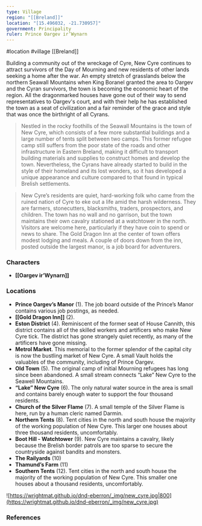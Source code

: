 ```yaml
---
type: Village
region: "[[Breland]]"
location: "[15.496032, -21.730957]"
government: Principality
ruler: Prince Oargev ir’Wynarn
---
```

 #location #village [[Breland]]

Building a community out of the wreckage of Cyre, New Cyre continues to attract survivors of the Day of Mourning and new residents of other lands seeking a home after the war. An empty stretch of grasslands below the northern Seawall Mountains when King Boranel granted the area to Oargev and the Cyran survivors, the town is becoming the economic heart of the region. All the dragonmarked houses have gone out of their way to send representatives to Oargev's court, and with their help he has established the town as a seat of civilization and a fair reminder of the grace and style that was once the birthright of all Cyrans.

> Nestled in the rocky foothills of the Seawall Mountains is the town of New Cyre, which consists of a few more substantial buildings and a large number of tents split between two camps. This former refugee camp still suffers from the poor state of the roads and other infrastructure in Eastern Breland, making it difficult to transport building materials and supplies to construct homes and develop the town. Nevertheless, the Cyrans have already started to build in the style of their homeland and its lost wonders, so it has developed a unique appearance and culture compared to that found in typical Brelish settlements.

> New Cyre’s residents are quiet, hard-working folk who came from the ruined nation of Cyre to eke out a life amid the harsh wilderness. They are farmers, stonecutters, blacksmiths, traders, prospectors, and children. The town has no wall and no garrison, but the town maintains their own cavalry stationed at a watchtower in the north. Visitors are welcome here, particularly if they have coin to spend or news to share. The Gold Dragon Inn at the center of town offers modest lodging and meals. A couple of doors down from the inn, posted outside the largest manor, is a job board for adventurers.

### Characters

- **[[Oargev ir’Wynarn]]**

### Locations

- **Prince Oargev’s Manor** (1). The job board outside of the Prince’s Manor contains various job postings, as needed.
- **[[Gold Dragon Inn]]** (2).
- **Eston District** (4). Reminiscent of the former seat of House Cannith, this district contains all of the skilled workers and artificers who make New Cyre tick. The district has gone strangely quiet recently, as many of the artificers have gone missing.
- **Metrol Market**. This memorial to the former splendor of the capital city is now the bustling market of New Cyre. A small Vault holds the valuables of the community, including of Prince Oargev.
- **Old Town** (5). The original camp of initial Mourning refugees has long since been abandoned. A small stream connects “Lake” New Cyre to the Seawell Mountains.
- **“Lake” New Cyre** (6). The only natural water source in the area is small and contains barely enough water to support the four thousand residents.
- **Church of the Silver Flame** (7). A small temple of the Silver Flame is here, run by a human cleric named Darmin.
- **Northern Tents** (8). Tent cities in the north and south house the majority of the working population of New Cyre. This larger one houses about three thousand residents, uncomfortably.
- **Boot Hill - Watchtower** (9). New Cyre maintains a cavalry, likely because the Brelish border patrols are too sparse to secure the countryside against bandits and monsters.
- **The Railyards** (10)
- **Thamund’s Farm** (11)
- **Southern Tents** (12). Tent cities in the north and south house the majority of the working population of New Cyre. This smaller one houses about a thousand residents, uncomfortably.

![https://wrightmat.github.io/dnd-eberron/_img/new_cyre.jpg|800](https://wrightmat.github.io/dnd-eberron/_img/new_cyre.jpg)

### References
